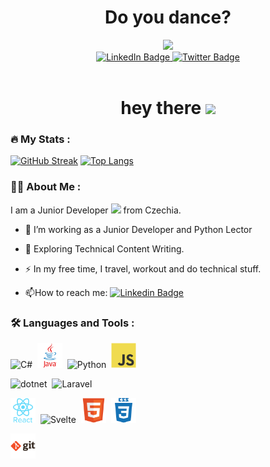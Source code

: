 <div id="header" align="center">
  <h1>Do you dance?</h1>
  <img src="https://i.giphy.com/media/v1.Y2lkPTc5MGI3NjExNTUyaGV5OXhqNDAwN3k5aTRsdDl3Nnp2YjRxbXNwZ2Y3enZtdmNxdSZlcD12MV9pbnRlcm5hbF9naWZfYnlfaWQmY3Q9Zw/CEC45sbOpCoEg/giphy.gif"/>
<div id="badges">
  <a href="https://cz.linkedin.com/in/filip-plass-5167b0241">
    <img src="https://img.shields.io/badge/LinkedIn-blue?style=for-the-badge&logo=linkedin&logoColor=white" alt="LinkedIn Badge"/>
  </a>
  <a href="https://twitter.com/filinplass">
    <img src="https://img.shields.io/badge/Twitter-blue?style=for-the-badge&logo=twitter&logoColor=white" alt="Twitter Badge"/>
  </a>
</div>
<img src="https://komarev.com/ghpvc/?username=filplas018&style=flat-square&color=blue" alt=""/>
<h1>
  hey there
  <img src="https://media.giphy.com/media/hvRJCLFzcasrR4ia7z/giphy.gif" width="30px"/>
</h1>
</div>

### :fire: My Stats :
[![GitHub Streak](http://github-readme-streak-stats.herokuapp.com?user=filplas018&theme=dark&background=000000)](https://git.io/streak-stats)
[![Top Langs](https://github-readme-stats.vercel.app/api/top-langs/?username=filplas018&layout=compact&theme=vision-friendly-dark)](https://github.com/anuraghazra/github-readme-stats)


### :man_technologist: About Me :
I am a Junior Developer <img src="https://media.giphy.com/media/WUlplcMpOCEmTGBtBW/giphy.gif" width="30"> from Czechia.
- :telescope: I’m working as a Junior Developer and Python Lector

- :seedling: Exploring Technical Content Writing.

- :zap: In my free time, I travel, workout and do technical stuff.

- :mailbox:How to reach me: [![Linkedin Badge](https://img.shields.io/badge/-filipplass-blue?style=flat&logo=Linkedin&logoColor=white)]([your-linkedin-url](https://cz.linkedin.com/in/filip-plass-5167b0241)https://cz.linkedin.com/in/filip-plass-5167b0241)
### :hammer_and_wrench: Languages and Tools :
<div>
  <img src="https://cdn.jsdelivr.net/gh/devicons/devicon@latest/icons/csharp/csharp-original.svg" alt="C#" width="40" height="40"/>&nbsp;
  <img src="https://github.com/devicons/devicon/blob/master/icons/java/java-original-wordmark.svg" title="Java" alt="Java" width="40" height="40"/>&nbsp;
  <img src="https://cdn.jsdelivr.net/gh/devicons/devicon@latest/icons/python/python-original.svg" alt="Python" width="40" height="40"/>&nbsp;
  <img src="https://github.com/devicons/devicon/blob/master/icons/javascript/javascript-original.svg" title="JavaScript" alt="JavaScript" width="40" height="40"/>&nbsp;
  
  <img src="https://cdn.jsdelivr.net/gh/devicons/devicon@latest/icons/dotnetcore/dotnetcore-original.svg" alt="dotnet" width="40" height="40" />&nbsp;
  <img src="https://cdn.jsdelivr.net/gh/devicons/devicon@latest/icons/laravel/laravel-original.svg" alt="Laravel" width="40" height="40"/>&nbsp;

  <img src="https://github.com/devicons/devicon/blob/master/icons/react/react-original-wordmark.svg" title="React" alt="React" width="40" height="40"/>&nbsp;
  <img src="https://cdn.jsdelivr.net/gh/devicons/devicon@latest/icons/svelte/svelte-original.svg" alt="Svelte" width="40" height="40"/>&nbsp;
  <img src="https://github.com/devicons/devicon/blob/master/icons/html5/html5-original.svg" title="HTML5" alt="HTML" width="40" height="40"/>&nbsp;
  <img src="https://github.com/devicons/devicon/blob/master/icons/css3/css3-plain-wordmark.svg"  title="CSS3" alt="CSS" width="40" height="40"/>&nbsp;


<img src="https://github.com/devicons/devicon/blob/master/icons/git/git-original-wordmark.svg" title="Git" alt="Git" width="40" height="40"/>&nbsp;                    
</div>



